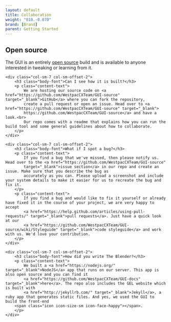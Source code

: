```yaml
---
layout: default
title: Collaboration
weight: "010.-0.070"
brand: [Brand]
parent: Getting Started
---
```


<div class="row">
	<div class="col-sm-10 col-sm-offset-1">
		<h2 class="body-font">Open source</h2>
		<p class="lead">
			The GUI is an entirely <a href="https://github.com/WestpacCXTeam/GUI-source" target="_blank">open source</a> build and is available to anyone
			interested in tweaking or learning from it.
		</p>
	</div>

	<div class="col-sm-7 col-sm-offset-2">
		<h3 class="body-font">Can I see how it is built?</h3>
		<p class="content-text">
			We are hosting our source code on <a href="https://github.com/WestpacCXTeam/GUI-source" target="_blank">GitHub</a> where you can fork the repository,
			create a pull request or open an issue. Head over to <a href="https://github.com/WestpacCXTeam/GUI-source" target="_blank">
			https://github.com/WestpacCXTeam/GUI-source</a> and have a look.<br>
			Our repo comes with a readme that explains how you can run the build tool and some general guidelines about how to collaborate.
		</p>
	</div>

	<div class="col-sm-7 col-sm-offset-2">
		<h3 class="body-font">What if I spot a bug?</h3>
		<p class="content-text">
			If you find a bug that we've missed, then please notify us. Head over to the <a href="https://github.com/WestpacCXTeam/GUI-source"
			target="_blank">issue section</a> in our repo and create an issue. Make sure that you describe the bug as
			accurately as you can. Please upload a screenshot and include your system details to make it easier for us to recreate the bug and fix it.
		</p>
		<p class="content-text">
			If you find a bug and would like to fix it yourself or already have fixed it in the course of your project, we are very happy to accept 
			<a href="https://help.github.com/articles/using-pull-requests/" target="_blank">pull requests</a>. Just have a quick look at our
			<a href="https://github.com/WestpacCXTeam/GUI-source/wiki/Styleguide" target="_blank">code styleguide</a> and work with us. We'd love your contribution.
		</p>
	</div>

	<div class="col-sm-7 col-sm-offset-2">
		<h3 class="body-font">How did you write The Blender?</h3>
		<p class="content-text">
			We built a <a href="https://nodejs.org/" target="_blank">NodeJS</a> app that runs on our server. This app is also open source and you can find it
			<a href="https://github.com/WestpacCXTeam/GUI-docs" target="_blank">here</a>. The repo also includes the GEL website which is built with
			<a href="http://jekyllrb.com/" target="_blank">Jekyll</a>, a ruby app that generates static files. And yes, we used the GUI to build the front-end
		<span class="icon icon-size-sm icon-face-happy"></span>.
		</p>
	</div>

</div>
